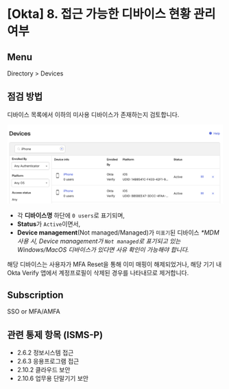 # [Okta] 8. 접근 가능한 디바이스 현황 관리 여부

## Menu 
Directory > Devices

## 점검 방법 
디바이스 목록에서 이하의 미사용 디바이스가 존재하는지 검토합니다.

![Devices](images/devices.png)

- 각 **디바이스명** 하단에 `0 users`로 표기되며, 
- **Status**가 `Active`이면서, 
- **Device management**(Not managed/Managed)가 `미표기`된 디바이스
_*MDM 사용 시, Device management가 `Not managed`로 표기되고 있는 Windows/MacOS 디바이스가 있다면 사유 확인이 가능해야 합니다._

해당 디바이스는 사용자가 MFA Reset을 통해 이미 매핑이 해제되었거나, 해당 기기 내 Okta Verify 앱에서 계정프로필이 삭제된 경우를 나타내므로 제거합니다. 

## Subscription 
SSO or MFA/AMFA

## 관련 통제 항목 (ISMS-P)
- 2.6.2 정보시스템 접근
- 2.6.3 응용프로그램 접근
- 2.10.2 클라우드 보안
- 2.10.6 업무용 단말기기 보안